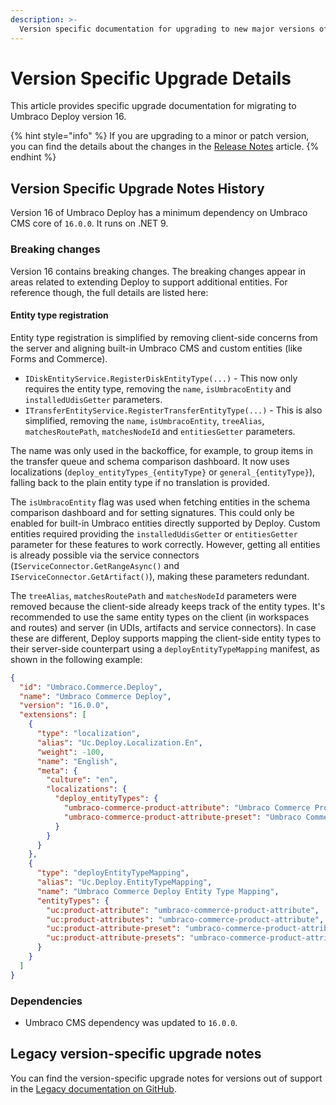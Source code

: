 ```yaml
---
description: >-
  Version specific documentation for upgrading to new major versions of Umbraco Deploy.
---
```


# Version Specific Upgrade Details

This article provides specific upgrade documentation for migrating to Umbraco Deploy version 16.

{% hint style="info" %}
If you are upgrading to a minor or patch version, you can find the details about the changes in the [Release Notes](../release-notes.md) article.
{% endhint %}

## Version Specific Upgrade Notes History

Version 16 of Umbraco Deploy has a minimum dependency on Umbraco CMS core of `16.0.0`. It runs on .NET 9.

### Breaking changes

Version 16 contains breaking changes. The breaking changes appear in areas related to extending Deploy to support additional entities. For reference though, the full details are listed here:

#### Entity type registration

Entity type registration is simplified by removing client-side concerns from the server and aligning built-in Umbraco CMS and custom entities (like Forms and Commerce).

* `IDiskEntityService.RegisterDiskEntityType(...)` - This now only requires the entity type, removing the `name`, `isUmbracoEntity` and `installedUdisGetter` parameters.
* `ITransferEntityService.RegisterTransferEntityType(...)` - This is also simplified, removing the `name`, `isUmbracoEntity`, `treeAlias`, `matchesRoutePath`, `matchesNodeId` and `entitiesGetter` parameters.

The name was only used in the backoffice, for example, to group items in the transfer queue and schema comparison dashboard. It now uses localizations (`deploy_entityTypes_{entityType}` or `general_{entityType}`), falling back to the plain entity type if no translation is provided.

The `isUmbracoEntity` flag was used when fetching entities in the schema comparison dashboard and for setting signatures. This could only be enabled for built-in Umbraco entities directly supported by Deploy. Custom entities required providing the `installedUdisGetter` or `entitiesGetter` parameter for these features to work correctly. However, getting all entities is already possible via the service connectors (`IServiceConnector.GetRangeAsync()` and `IServiceConnector.GetArtifact()`), making these parameters redundant.

The `treeAlias`, `matchesRoutePath` and `matchesNodeId` parameters were removed because the client-side already keeps track of the entity types. It's recommended to use the same entity types on the client (in workspaces and routes) and server (in UDIs, artifacts and service connectors). In case these are different, Deploy supports mapping the client-side entity types to their server-side counterpart using a `deployEntityTypeMapping` manifest, as shown in the following example:

```json
{
  "id": "Umbraco.Commerce.Deploy",
  "name": "Umbraco Commerce Deploy",
  "version": "16.0.0",
  "extensions": [
    {
      "type": "localization",
      "alias": "Uc.Deploy.Localization.En",
      "weight": -100,
      "name": "English",
      "meta": {
        "culture": "en",
        "localizations": {
          "deploy_entityTypes": {
            "umbraco-commerce-product-attribute": "Umbraco Commerce Product Attribute",
            "umbraco-commerce-product-attribute-preset": "Umbraco Commerce Product Attribute Preset",
          }
        }
      }
    },
    {
      "type": "deployEntityTypeMapping",
      "alias": "Uc.Deploy.EntityTypeMapping",
      "name": "Umbraco Commerce Deploy Entity Type Mapping",
      "entityTypes": {
        "uc:product-attribute": "umbraco-commerce-product-attribute",
        "uc:product-attributes": "umbraco-commerce-product-attribute",
        "uc:product-attribute-preset": "umbraco-commerce-product-attribute-preset",
        "uc:product-attribute-presets": "umbraco-commerce-product-attribute-preset"
      }
    }
  ]
}
```

### Dependencies

* Umbraco CMS dependency was updated to `16.0.0`.

## Legacy version-specific upgrade notes

You can find the version-specific upgrade notes for versions out of support in the [Legacy documentation on GitHub](https://github.com/umbraco/UmbracoDocs/blob/umbraco-eol-versions/11/umbraco-deploy/upgrades/version-specific.md).
